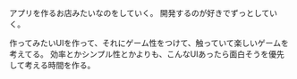 アプリを作るお店みたいなのをしていく。
開発するのが好きでずっとしていく。

作ってみたいUIを作って、それにゲーム性をつけて、触っていて楽しいゲームを考えてる。
効率とかシンプル性とかよりも、こんなUIあったら面白そうを優先して考える時間を作る。

